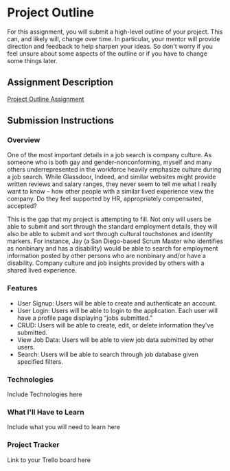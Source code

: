 # Project Outline
For this assignment, you will submit a high-level outline of your project. This can, and likely will, change over time. In particular, your mentor will provide direction and feedback to help sharpen your ideas. So don't worry if you feel unsure about some aspects of the outline or if you have to change some things later.

## Assignment Description
[Project Outline Assignment](https://education.launchcode.org/liftoff/modules/assignments/project-outline)

## Submission Instructions

### Overview
One of the most important details in a job search is company culture. As someone who is both gay and gender-nonconforming, myself and many others underrepresented in the workforce heavily emphasize culture during a job search. While Glassdoor, Indeed, and similar websites might provide written reviews and salary ranges, they never seem to tell me what I really want to know – how other people with a similar lived experience view the company. Do they feel supported by HR, appropriately compensated, accepted?

This is the gap that my project is attempting to fill. Not only will users be able to submit and sort through the standard employment details, they will also be able to submit and sort through cultural touchstones and identity markers. For instance, Jay (a San Diego-based Scrum Master who identifies as nonbinary and has a disability) would be able to search for employment information posted by other persons who are nonbinary and/or have a disability. Company culture and job insights provided by others with a shared lived experience.

### Features
- User Signup: Users will be able to create and authenticate an account.
- User Login: Users will be able to login to the application. Each user will have a profile page displaying “jobs submitted.”
- CRUD: Users will be able to create, edit, or delete information they’ve submitted.
- View Job Data: Users will be able to view job data submitted by other users.
- Search: Users will be able to search through job database given specified filters.

### Technologies
Include Technologies here
### What I'll Have to Learn
Include what you will need to learn here
### Project Tracker
Link to your Trello board here
